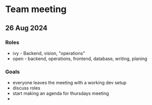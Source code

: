 # Team meeting

## 26 Aug 2024

### Roles

* ivy - Backend, vision, "operations"
* open - backend, operations, frontend, database, writing, planing

### Goals

* everyone leaves the meeting with a working dev setup
* discuss roles
* start making an agenda for thursdays meeting
* 

